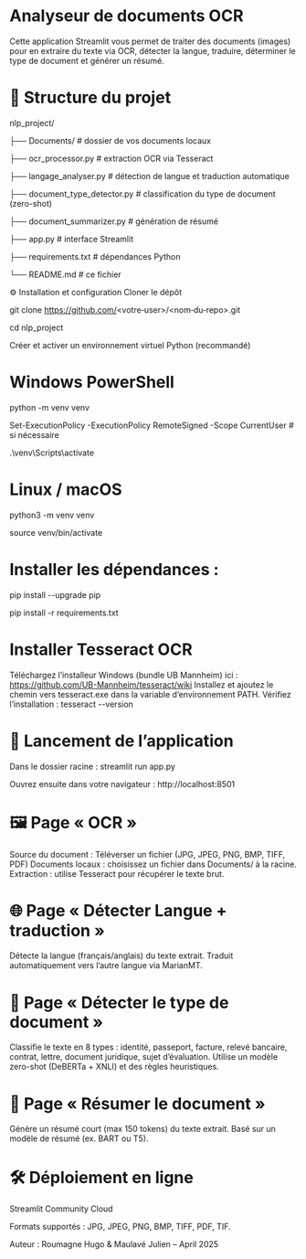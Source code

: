 # Analyseur de documents OCR

Cette application Streamlit vous permet de traiter des documents (images) pour en extraire du texte via OCR, détecter la langue, traduire, déterminer le type de document et générer un résumé.

# 📁 Structure du projet

nlp_project/

├── Documents/                # dossier de vos documents locaux

├── ocr_processor.py          # extraction OCR via Tesseract

├── langage_analyser.py       # détection de langue et traduction automatique

├── document_type_detector.py # classification du type de document (zero-shot)

├── document_summarizer.py    # génération de résumé

├── app.py                    # interface Streamlit

├── requirements.txt          # dépendances Python

└── README.md                 # ce fichier

⚙️ Installation et configuration
Cloner le dépôt

git clone https://github.com/<votre‑user>/<nom‑du‑repo>.git

cd nlp_project

Créer et activer un environnement virtuel Python (recommandé)

# Windows PowerShell
python -m venv venv

Set-ExecutionPolicy -ExecutionPolicy RemoteSigned -Scope CurrentUser  # si nécessaire

.\venv\Scripts\activate

# Linux / macOS
python3 -m venv venv

source venv/bin/activate

# Installer les dépendances : 
pip install --upgrade pip

pip install -r requirements.txt

# Installer Tesseract OCR
Téléchargez l’installeur Windows (bundle UB Mannheim) ici :
https://github.com/UB-Mannheim/tesseract/wiki
Installez et ajoutez le chemin vers tesseract.exe dans la variable d’environnement PATH.
Vérifiez l’installation :
tesseract --version

# 🚀 Lancement de l’application
Dans le dossier racine :
streamlit run app.py

Ouvrez ensuite dans votre navigateur :
http://localhost:8501

# 🖼️ Page « OCR »
Source du document :
Téléverser un fichier (JPG, JPEG, PNG, BMP, TIFF, PDF)
Documents locaux : choisissez un fichier dans Documents/ à la racine.
Extraction : utilise Tesseract pour récupérer le texte brut.

# 🌐 Page « Détecter Langue + traduction »
Détecte la langue (français/anglais) du texte extrait.
Traduit automatiquement vers l’autre langue via MarianMT.

# 📄 Page « Détecter le type de document »
Classifie le texte en 8 types : identité, passeport, facture, relevé bancaire, contrat, lettre, document juridique, sujet d’évaluation.
Utilise un modèle zero-shot (DeBERTa + XNLI) et des règles heuristiques.

# 📝 Page « Résumer le document »
Génère un résumé court (max 150 tokens) du texte extrait.
Basé sur un modèle de résumé (ex. BART ou T5).

# 🛠️ Déploiement en ligne
Streamlit Community Cloud

Formats supportés : JPG, JPEG, PNG, BMP, TIFF, PDF, TIF.

Auteur : Roumagne Hugo & Maulavé Julien – April 2025

